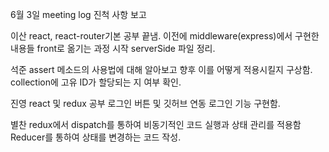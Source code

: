 6월 3일 meeting log
진척 사항 보고

이산
react, react-router기본 공부 끝냄. 이전에 middleware(express)에서 구현한 내용들 front로 옮기는 과정 시작
serverSide 파일 정리.

석준
assert 메소드의 사용법에 대해 알아보고 향후 이를 어떻게 적용시킬지 구상함. 
collection에 고유 ID가 할당되는 지 여부 확인. 

진영
react 및 redux 공부
로그인 버튼 및 깃허브 연동 로그인 기능 구현함.

별찬
redux에서 dispatch를 통하여 비동기적인 코드 실행과 상태 관리를 적용함
Reducer를 통하여 상태를 변경하는 코드 작성.
